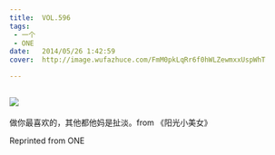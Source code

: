 ```yaml
---
title:	VOL.596
tags:
 - 一个
 - ONE
date:	2014/05/26 1:42:59
cover:	http://image.wufazhuce.com/FmM0pkLqRr6f0hWLZewmxxUspWhT

---
```

![](http://image.wufazhuce.com/FmM0pkLqRr6f0hWLZewmxxUspWhT)
---

做你最喜欢的，其他都他妈是扯淡。from 《阳光小美女》
 
Reprinted from ONE
